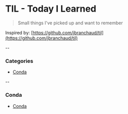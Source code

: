 # TIL - Today I Learned
> Small things I've picked up and want to remember

Inspired by: [https://github.com/jbranchaud/til](https://github.com/jbranchaud/til)

--

### Categories

* [Conda](#Conda)

--

### Conda

- [Conda](conda/condacheat.md)